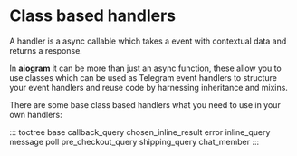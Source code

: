 # Class based handlers

A handler is a async callable which takes a event with contextual data
and returns a response.

In **aiogram** it can be more than just an async function, these allow
you to use classes which can be used as Telegram event handlers to
structure your event handlers and reuse code by harnessing inheritance
and mixins.

There are some base class based handlers what you need to use in your
own handlers:

::: toctree
base callback_query chosen_inline_result error inline_query message poll
pre_checkout_query shipping_query chat_member
:::
